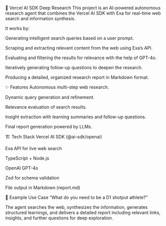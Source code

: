 🧠 Vercel AI SDK Deep Research
This project is an AI-powered autonomous research agent that combines the Vercel AI SDK with Exa for real-time web search and information synthesis.

It works by:

Generating intelligent search queries based on a user prompt.

Scraping and extracting relevant content from the web using Exa’s API.

Evaluating and filtering the results for relevance with the help of GPT-4o.

Iteratively generating follow-up questions to deepen the research.

Producing a detailed, organized research report in Markdown format.

✨ Features
Autonomous multi-step web research.

Dynamic query generation and refinement.

Relevance evaluation of search results.

Insight extraction with learning summaries and follow-up questions.

Final report generation powered by LLMs.

🏗️ Tech Stack
Vercel AI SDK (@ai-sdk/openai)

Exa API for live web search

TypeScript + Node.js

OpenAI GPT-4o

Zod for schema validation

File output in Markdown (report.md)

📄 Example Use Case
“What do you need to be a D1 shotput athlete?”

The agent searches the web, synthesizes the information, generates structured learnings, and delivers a detailed report including relevant links, insights, and further questions for deep exploration.
